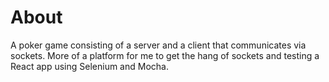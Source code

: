 # About
A poker game consisting of a server and a client that communicates via sockets. More of a platform for me to get the hang of sockets and testing a React app using Selenium and Mocha.
